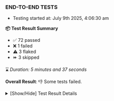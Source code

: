 ### END-TO-END TESTS

- Testing started at: July 9th 2025, 4:06:30 am

**📦 Test Result Summary**

- ✅ 72 passed
- ❌ 1 failed
- ⚠️ 3 flaked
- ⏩ 3 skipped

⌛ _Duration: 5 minutes and 37 seconds_

**Overall Result**: 👎 Some tests failed.



<details>
    <summary>[Show/Hide] Test Result Details</summary>
    <div markdown="1">

| Test | Browser | Test Case | Tags | Result |
| :---: | :---: | :--- | :---: | :---: |
| 1 | chromium-meshery-provider | Ping Istio Adapter | unstable | ⚠️ |
| 2 | chromium-meshery-provider | Add a cluster connection by uploading kubeconfig file |  | ⚠️ |
| 3 | chromium-meshery-provider | Transition to disconnected state and then back to connected state |  | ❌ |
| 4 | chromium-meshery-provider | Transition to ignored state and then back to connected state |  | ➖ |
| 5 | chromium-meshery-provider | Transition to not found state and then back to connected state |  | ➖ |
| 6 | chromium-meshery-provider | Delete Kubernetes cluster connections |  | ➖ |

</div>
</details>


<!-- To see the full report, please visit our CI/CD pipeline with reporter. -->